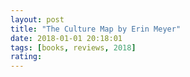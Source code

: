 ```yaml
---
layout: post
title: "The Culture Map by Erin Meyer"
date: 2018-01-01 20:18:01
tags: [books, reviews, 2018]
rating:
---
```

